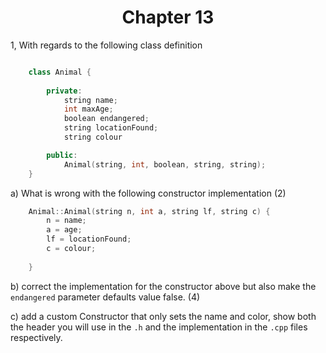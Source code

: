<div align="center"><h1> Chapter 13 </h1></div> 

1, With regards to the following class definition 

```c++ <div align="center"><h1> Constructors in C++ </h1></div> 

    class Animal {
        
        private:
            string name;
            int maxAge; 
            boolean endangered;
            string locationFound;
            string colour 

        public:
            Animal(string, int, boolean, string, string);
    }
```

a) What is wrong with the following constructor implementation (2)

```c++ 
    Animal::Animal(string n, int a, string lf, string c) {
        n = name;
        a = age;
        lf = locationFound;
        c = colour; 
        
    }
```

 b) correct the implementation for the constructor above but also 
 make the `endangered` parameter defaults value false. (4)
 
 c) add a custom Constructor that only sets the name and color, show both 
 the header you will use in the `.h` and the implementation in 
 the `.cpp` files respectively. 